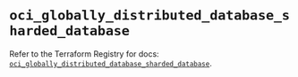# `oci_globally_distributed_database_sharded_database`

Refer to the Terraform Registry for docs: [`oci_globally_distributed_database_sharded_database`](https://registry.terraform.io/providers/oracle/oci/7.19.0/docs/resources/globally_distributed_database_sharded_database).
